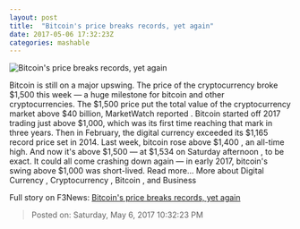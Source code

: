 ```yaml
---
layout: post
title:  "Bitcoin's price breaks records, yet again"
date: 2017-05-06 17:32:23Z
categories: mashable
---
```


![Bitcoin's price breaks records, yet again](http://i.amz.mshcdn.com/8Hswf1mlOk3quB7w8RY6nUpfG_Q=/1200x630/2017%2F05%2F06%2F88%2Fdb71ed7f1ce14b84b8f4e381a1a7f30d.39664.jpg)

Bitcoin is still on a major upswing. The price of the cryptocurrency broke $1,500 this week — a huge milestone for bitcoin and other cryptocurrencies. The $1,500 price put the total value of the cryptocurrency market above $40 billion, MarketWatch reported . Bitcoin started off 2017 trading just above $1,000, which was its first time reaching that mark in three years. Then in February, the digital currency exceeded its $1,165 record price set in 2014. Last week, bitcoin rose above $1,400 , an all-time high. And now it's above $1,500 — at $1,534 on Saturday afternoon , to be exact. It could all come crashing down again — in early 2017, bitcoin's swing above $1,000 was short-lived. Read more... More about Digital Currency , Cryptocurrency , Bitcoin , and Business


Full story on F3News: [Bitcoin's price breaks records, yet again](http://www.f3nws.com/n/SA43uF)

> Posted on: Saturday, May 6, 2017 10:32:23 PM
